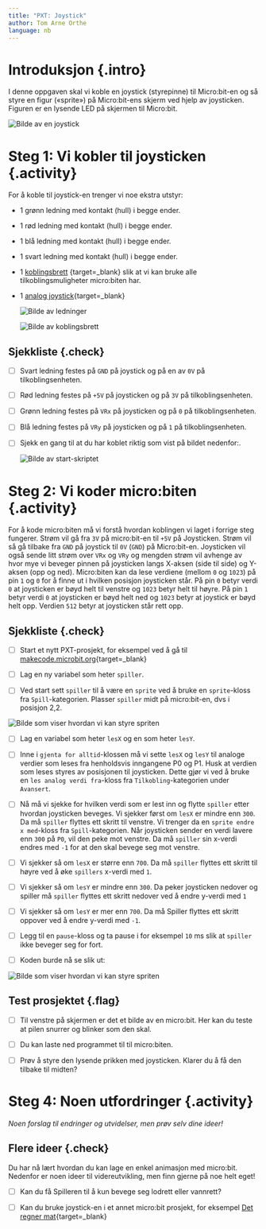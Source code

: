 ```yaml
---
title: "PXT: Joystick"
author: Tom Arne Orthe
language: nb
---
```



# Introduksjon {.intro}

I denne oppgaven skal vi koble en joystick (styrepinne) til Micro:bit-en og 
så styre en figur («sprite») på Micro:bit-ens skjerm ved hjelp av joysticken. 
Figuren er en lysende LED på skjermen til Micro:bit.

![Bilde av en joystick](joystick.png)


# Steg 1: Vi kobler til joysticken {.activity}

For å koble til joystick-en trenger vi noe ekstra utstyr:
* 1 grønn ledning med kontakt (hull) i begge ender. 
* 1 rød ledning med kontakt (hull) i begge ender. 
* 1 blå ledning med kontakt (hull) i begge ender.
* 1 svart ledning med kontakt (hull) i begge ender.
* 1 [koblingsbrett](https://kodegenet.no/shop/product/microbit_edge_connector)
{target=_blank} slik at vi kan bruke alle tilkoblingsmuligheter micro:biten har.
* 1 [analog joystick](https://kodegenet.no/shop/product/joystick_analog){target=_blank}

    ![Bilde av ledninger](ledninger.png)

    ![Bilde av koblingsbrett](koblingsbrett.png)



## Sjekkliste {.check}

- [ ] Svart ledning festes på `GND` på joystick og på en av `0V` på tilkoblingsenheten.

- [ ] Rød ledning festes på `+5V` på joysticken og på `3V` på tilkoblingsenheten.

- [ ] Grønn ledning festes på `VRx` på joysticken og på `0` på tilkoblingsenheten.

- [ ] Blå ledning festes på `VRy` på joysticken og på `1` på tilkoblingsenheten.

- [ ] Sjekk en gang til at du har koblet riktig som vist på bildet nedenfor:.

    ![Bilde av start-skriptet](kobling.png)
	

# Steg 2: Vi koder micro:biten {.activity}

For å kode micro:biten må vi forstå hvordan koblingen vi laget i forrige steg
fungerer. Strøm vil gå fra `3V` på micro:bit-en til `+5V` på Joysticken. Strøm 
vil så gå tilbake fra `GND` på joystick til `0V` (`GND`) på Micro:bit-en. 
Joysticken vil også sende litt strøm over `VRx` og `VRy` og mengden strøm vil 
avhenge av hvor mye vi beveger pinnen på joysticken langs X-aksen (side til 
side) og Y-aksen (opp og ned). Micro:biten kan da lese verdiene (mellom `0` og 
`1023`) på pin `1` og `0` for å finne ut i hvilken posisjon joysticken står. På 
pin `0` betyr verdi `0` at joysticken er bøyd helt til venstre og `1023` betyr 
helt til høyre. På pin `1` betyr verdi `0` at joysticken er bøyd helt ned og 
`1023` betyr at joystick er bøyd helt opp. Verdien `512` betyr at joysticken
står rett opp.


## Sjekkliste {.check}

- [ ] Start et nytt PXT-prosjekt, for eksempel ved å gå til
  [makecode.microbit.org](https://makecode.microbit.org/?lang=no){target=_blank}

- [ ] Lag en ny variabel som heter `spiller`.

- [ ] Ved start sett `spiller` til å være en `sprite` ved å bruke en 
`sprite`-kloss fra `Spill`-kategorien. Plasser `spiller` midt på 
micro:bit-en, dvs i posisjon 2,2.

 ![Bilde som viser hvordan vi kan styre spriten](lag_spiller.png)

- [ ] Lag en variabel som heter `lesX` og en som heter `lesY`.

- [ ] Inne i `gjenta for alltid`-klossen må vi sette `lesX` og `lesY` til
analoge verdier som leses fra henholdsvis inngangene P0 og P1. 
Husk at verdien som leses styres av posisjonen til joysticken. Dette gjør 
vi ved å bruke en `les analog verdi fra`-kloss fra `Tilkobling`-kategorien 
under `Avansert`.

- [ ] Nå må vi sjekke for hvilken verdi som er lest inn og flytte `spiller`
etter hvordan joysticken beveges. Vi sjekker først om
`lesX` er mindre enn `300`. Da må `spiller` flyttes ett skritt til venstre.
Vi trenger da en `sprite endre x med`-kloss fra `Spill`-kategorien. Når 
joysticken sender en verdi lavere enn `300` på `P0`, vil den peke mot venstre. 
Da må `spiller` sin x-verdi endres med `-1` for at den skal bevege seg mot 
venstre.

- [ ] Vi sjekker så om `lesX` er større enn `700`. Da må `spiller` flyttes 
ett skritt til høyre ved å øke `spillers` x-verdi med `1`.

- [ ] Vi sjekker så om `lesY` er mindre enn `300`. Da peker joysticken
nedover og spiller må `spiller` flyttes ett skritt nedover ved å endre 
y-verdi med `1`

- [ ] Vi sjekker så om `lesY` er mer enn `700`. Da må Spiller flyttes 
ett skritt oppover ved å endre y-verdi med `-1`.

- [ ] Legg til en `pause`-kloss og ta pause i for eksempel `10` ms slik at `spiller` ikke 
beveger seg for fort.

 - [ ] Koden burde nå se slik ut:

 ![Bilde som viser hvordan vi kan styre spriten](joystick_kode.png)


## Test prosjektet {.flag}

- [ ] Til venstre på skjermen er det et bilde av en micro:bit. Her kan du 
teste at pilen snurrer og blinker som den skal.

- [ ] Du kan laste ned programmet til til micro:biten.

- [ ] Prøv å styre den lysende prikken med joysticken. Klarer du å få den tilbake til midten?


# Steg 4: Noen utfordringer {.activity}

*Noen forslag til endringer og utvidelser, men prøv selv dine ideer!*

## Flere ideer {.check}

Du har nå lært hvordan du kan lage en enkel animasjon med micro:bit. Nedenfor 
er noen ideer til videreutvikling, men finn gjerne på noe helt eget!

- [ ] Kan du få Spilleren til å kun bevege seg lodrett eller vannrett? 

- [ ] Kan du bruke joystick-en i et annet micro:bit prosjekt, for eksempel
[Det regner mat](https://oppgaver.kidsakoder.no/microbit/pxt_det_regner_mat/det_regner_mat){target=_blank}


